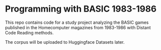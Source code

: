 # Programming with BASIC 1983-1986
This repo contains code for a study project analyzing the BASIC games published in the Homecomputer magazines from 1983-1986 with Distant Code Reading methods.

The corpus will be uploaded to Huggingface Datasets later.